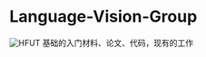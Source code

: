# Language-Vision-Group
![HFUT](https://gimg2.baidu.com/image_search/src=http%3A%2F%2Fpro553847.pic4.websiteonline.cn%2Fupload%2F9d82d158ccbf6c81d538545bb43eb13533fa4071.jpg&refer=http%3A%2F%2Fpro553847.pic4.websiteonline.cn&app=2002&size=f9999,10000&q=a80&n=0&g=0n&fmt=auto?sec=1669952572&t=dec9e6e7edc39bdfb34896f1d450339d)
基础的入门材料、论文、代码，现有的工作
